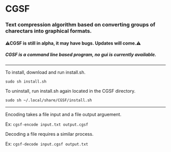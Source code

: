 # CGSF

### Text compression algorithm based on converting groups of charectars into graphical formats.

#### ⚠CGSF is still in alpha, it may have bugs. Updates will come.⚠️

##### CGSF is a command line based program, no gui is currently available.

---
To install, download and run install.sh.

`sudo sh install.sh`


To uninstall, run install.sh again located in the CGSF directory.

`sudo sh ~/.local/share/CGSF/install.sh`

---

Encoding takes a file input and a file output arguement.

Ex:
`cgsf-encode input.txt output.cgsf`


Decoding a file requires a similar process.

Ex:
`cgsf-decode input.cgsf output.txt`